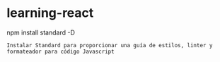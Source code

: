 # learning-react

npm install standard -D
```
Instalar Standard para proporcionar una guía de estilos, linter y formateador para código Javascript
```

